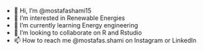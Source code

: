 - 👋 Hi, I’m @mostafashami15
- 👀 I’m interested in Renewable Energies
- 🌱 I’m currently learning Energy engineering 
- 💞️ I’m looking to collaborate on R and Rstudio
- 📫 How to reach me @mostafas.shami on Instagram or LinkedIn

